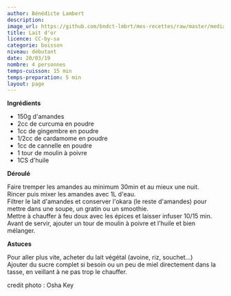 ```yaml
---
author: Bénédicte Lambert
description: 
image_url: https://github.com/bndct-lmbrt/mes-recettes/raw/master/medias/lait-dor.jpg
title: Lait d'or
licence: CC-by-sa
categorie: boisson
niveau: débutant
date: 20/03/19
nombre: 4 personnes
temps-cuisson: 15 min
temps-preparation: 5 min
layout: page
---
```



**Ingrédients**  
 

* 150g d'amandes 
* 2cc de curcuma en poudre
* 1cc de gingembre en poudre
* 1/2cc de cardamome en poudre
* 1cc de cannelle en poudre
* 1 tour de moulin à poivre
* 1CS d'huile 



**Déroulé**

Faire tremper les amandes au minimum 30min et au mieux une nuit.  
Rincer puis mixer les amandes avec 1L d'eau.  
Filtrer le lait d'amandes et conserver l'okara (le reste d'amandes) pour mettre dans une soupe, un gratin ou un smoothie.  
Mettre à chauffer à feu doux avec les épices et laisser infuser 10/15 min.  
Avant de servir, ajouter un tour de moulin à poivre et l'huile et bien mélanger.  

**Astuces** 

Pour aller plus vite, acheter du lait végétal (avoine, riz, souchet...)  
Ajouter du sucre complet si besoin ou un peu de miel directement dans la tasse, en veillant à ne pas trop le chauffer.  



credit photo : Osha Key  